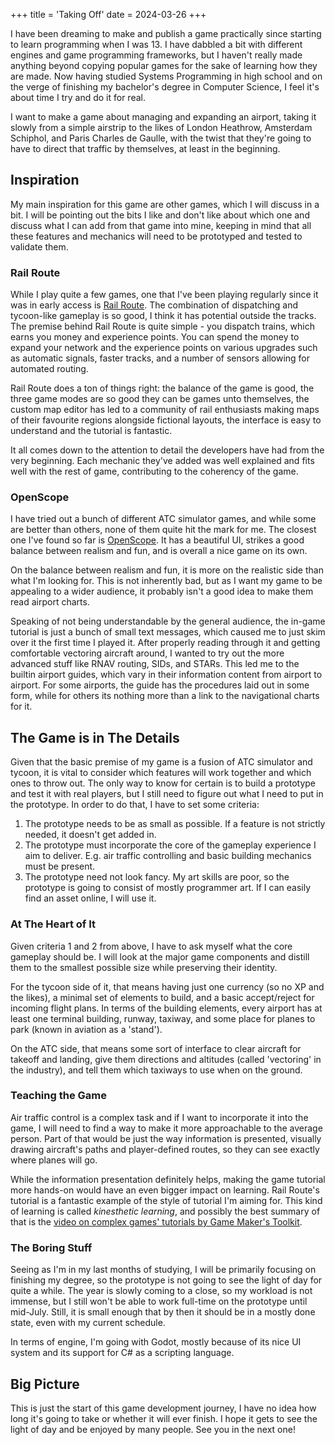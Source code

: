 +++
title = 'Taking Off'
date = 2024-03-26
+++

I have been dreaming to make and publish a game practically since starting to
learn programming when I was 13. I have dabbled a bit with different engines and
game programming frameworks, but I haven't really made anything beyond copying
popular games for the sake of learning how they are made. Now having studied
Systems Programming in high school and on the verge of finishing my bachelor's
degree in Computer Science, I feel it's about time I try and do it for real.

I want to make a game about managing and expanding an airport, taking it slowly
from a simple airstrip to the likes of London Heathrow, Amsterdam Schiphol, and
Paris Charles de Gaulle, with the twist that they're going to have to direct
that traffic by themselves, at least in the beginning.

## Inspiration

My main inspiration for this game are other games, which I will discuss in a
bit. I will be pointing out the bits I like and don't like about which one and
discuss what I can add from that game into mine, keeping in mind that all these
features and mechanics will need to be prototyped and tested to validate them.

### Rail Route

While I play quite a few games, one that I've been playing regularly since it
was in early access is [Rail Route](https://railroute.eu/). The combination of
dispatching and tycoon-like gameplay is so good, I think it has potential
outside the tracks. The premise behind Rail Route is quite simple - you dispatch
trains, which earns you money and experience points. You can spend the money to
expand your network and the experience points on various upgrades such as
automatic signals, faster tracks, and a number of sensors allowing for automated
routing.

Rail Route does a ton of things right: the balance of the game is good, the
three game modes are so good they can be games unto themselves, the custom map
editor has led to a community of rail enthusiasts making maps of their favourite
regions alongside fictional layouts, the interface is easy to understand and the
tutorial is fantastic.

It all comes down to the attention to detail the developers have had from the
very beginning. Each mechanic they've added was well explained and fits well
with the rest of game, contributing to the coherency of the game.

### OpenScope

I have tried out a bunch of different ATC simulator games, and while some are
better than others, none of them quite hit the mark for me. The closest one I've
found so far is [OpenScope](https://www.openscope.co/). It has a beautiful UI,
strikes a good balance between realism and fun, and is overall a nice game on
its own.

On the balance between realism and fun, it is more on the realistic side than
what I'm looking for. This is not inherently bad, but as I want my game to be
appealing to a wider audience, it probably isn't a good idea to make them read
airport charts.

Speaking of not being understandable by the general audience, the in-game
tutorial is just a bunch of small text messages, which caused me to just skim
over it the first time I played it. After properly reading through it and
getting comfortable vectoring aircraft around, I wanted to try out the more
advanced stuff like RNAV routing, SIDs, and STARs. This led me to the builtin
airport guides, which vary in their information content from airport to airport.
For some airports, the guide has the procedures laid out in some form, while for
others its nothing more than a link to the navigational charts for it.

## The Game is in The Details

Given that the basic premise of my game is a fusion of ATC simulator and tycoon,
it is vital to consider which features will work together and which ones to
throw out. The only way to know for certain is to build a prototype and test it
with real players, but I still need to figure out what I need to put in the
prototype. In order to do that, I have to set some criteria:

1. The prototype needs to be as small as possible. If a feature is not strictly
   needed, it doesn't get added in.
2. The prototype must incorporate the core of the gameplay experience I aim to
   deliver. E.g. air traffic controlling and basic building mechanics must be
   present.
3. The prototype need not look fancy. My art skills are poor, so the prototype
   is going to consist of mostly programmer art. If I can easily find an asset
   online, I will use it.

### At The Heart of It

Given criteria 1 and 2 from above, I have to ask myself what the core gameplay
should be. I will look at the major game components and distill them to the
smallest possible size while preserving their identity.

For the tycoon side of it, that means having just one currency (so no XP and the
likes), a minimal set of elements to build, and a basic accept/reject for
incoming flight plans. In terms of the building elements, every airport has at
least one terminal building, runway, taxiway, and some place for planes to park
(known in aviation as a 'stand').

On the ATC side, that means some sort of interface to clear aircraft for takeoff
and landing, give them directions and altitudes (called 'vectoring' in the
industry), and tell them which taxiways to use when on the ground.

### Teaching the Game

Air traffic control is a complex task and if I want to incorporate it into the
game, I will need to find a way to make it more approachable to the average
person. Part of that would be just the way information is presented, visually
drawing aircraft's paths and player-defined routes, so they can see exactly
where planes will go.

While the information presentation definitely helps, making the game tutorial
more hands-on would have an even bigger impact on learning. Rail Route's
tutorial is a fantastic example of the style of tutorial I'm aiming for. This
kind of learning is called _kinesthetic learning_, and possibly the best summary
of that is the
[video on complex games' tutorials by Game Maker's Toolkit](https://www.youtube.com/watch?v=-GV814cWiAw).

### The Boring Stuff

Seeing as I'm in my last months of studying, I will be primarily focusing on
finishing my degree, so the prototype is not going to see the light of day for
quite a while. The year is slowly coming to a close, so my workload is not
immense, but I still won't be able to work full-time on the prototype until
mid-July. Still, it is small enough that by then it should be in a mostly done
state, even with my current schedule.

In terms of engine, I'm going with Godot, mostly because of its nice UI system
and its support for C# as a scripting language.

## Big Picture

This is just the start of this game development journey, I have no idea how long
it's going to take or whether it will ever finish. I hope it gets to see the
light of day and be enjoyed by many people. See you in the next one!
